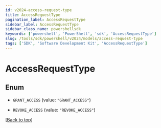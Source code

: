```yaml
---
id: v2024-access-request-type
title: AccessRequestType
pagination_label: AccessRequestType
sidebar_label: AccessRequestType
sidebar_class_name: powershellsdk
keywords: ['powershell', 'PowerShell', 'sdk', 'AccessRequestType'] 
slug: /tools/sdk/powershell/v2024/models/access-request-type
tags: ['SDK', 'Software Development Kit', 'AccessRequestType']
---
```



# AccessRequestType

## Enum


* `GRANT_ACCESS` (value: `"GRANT_ACCESS"`)

* `REVOKE_ACCESS` (value: `"REVOKE_ACCESS"`)


[[Back to top]](#) 

